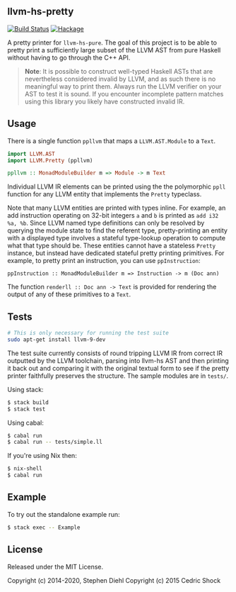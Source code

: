 llvm-hs-pretty
--------------

[![Build Status](https://travis-ci.org/llvm-hs/llvm-hs-pretty.svg)](https://travis-ci.org/llvm-hs/llvm-hs-pretty)
[![Hackage](https://img.shields.io/hackage/v/llvm-hs-pretty.svg)](https://hackage.haskell.org/package/llvm-hs-pretty)

A pretty printer for ``llvm-hs-pure``. The goal of this project is to be able
to pretty print a sufficiently large subset of the LLVM AST from pure Haskell
without having to go through the C++ API.

> **Note**: It is possible to construct well-typed Haskell ASTs that are
> nevertheless considered invalid by LLVM, and as such there is no meaningful way
> to print them. Always run the LLVM verifier on your AST to test it is sound. If
> you encounter incomplete pattern matches using this library you likely have
> constructed invalid IR.

Usage
-----

There is a single function ``ppllvm`` that maps a `LLVM.AST.Module` to a `Text`.

```haskell
import LLVM.AST
import LLVM.Pretty (ppllvm)

ppllvm :: MonadModuleBuilder m => Module -> m Text
```

Individual LLVM IR elements can be printed using the the polymorphic ``ppll``
function for any LLVM entity that implements the ``Pretty`` typeclass.

Note that many LLVM entities are printed with types inline. For example, an add
instruction operating on 32-bit integers `a` and `b` is printed as `add i32 %a,
%b`. Since LLVM named type definitions can only be resolved by querying the
module state to find the referent type, pretty-printing an entity with a
displayed type involves a stateful type-lookup operation to compute what that
type should be. These entities cannot have a stateless `Pretty` instance, but
instead have dedicated stateful pretty printing primitives. For example, to
pretty print an instruction, you can use `ppInstruction`:

```
ppInstruction :: MonadModuleBuilder m => Instruction -> m (Doc ann)
```

The function `renderll :: Doc ann -> Text` is provided for rendering the output
of any of these primitives to a `Text`.

Tests
-----

```bash
# This is only necessary for running the test suite
sudo apt-get install llvm-9-dev
```

The test suite currently consists of round tripping LLVM IR from correct IR
outputted by the LLVM toolchain, parsing into llvm-hs AST and then printing it
back out and comparing it with the original textual form to see if the pretty
printer faithfully preserves the structure. The sample modules are in
``tests/``.

Using stack:

```bash
$ stack build
$ stack test
```

Using cabal:

```bash
$ cabal run
$ cabal run -- tests/simple.ll
```

If you're using Nix then:

```bash
$ nix-shell
$ cabal run
```

Example
-------

To try out the standalone example run:

```bash
$ stack exec -- Example
```

License
-------

Released under the MIT License.

Copyright (c) 2014-2020, Stephen Diehl
Copyright (c) 2015 Cedric Shock
